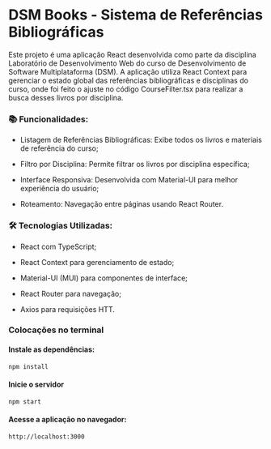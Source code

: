 # DSM Books - Sistema de Referências Bibliográficas

Este projeto é uma aplicação React desenvolvida como parte da disciplina Laboratório de Desenvolvimento Web do curso de Desenvolvimento de Software Multiplataforma (DSM). A aplicação utiliza React Context para gerenciar o estado global das referências bibliográficas e disciplinas do curso, onde foi feito o ajuste no código CourseFilter.tsx para realizar a busca desses livros por disciplina.

### 📚 Funcionalidades:
- Listagem de Referências Bibliográficas: Exibe todos os livros e materiais de referência do curso;
  
- Filtro por Disciplina: Permite filtrar os livros por disciplina específica;

- Interface Responsiva: Desenvolvida com Material-UI para melhor experiência do usuário;
  
- Roteamento: Navegação entre páginas usando React Router.

### 🛠️ Tecnologias Utilizadas:
- React com TypeScript;
  
- React Context para gerenciamento de estado;
  
- Material-UI (MUI) para componentes de interface;
  
- React Router para navegação;
  
- Axios para requisições HTT.

### Colocações no terminal

#### Instale as dependências:
```
npm install
```

#### Inicie o servidor
```
npm start
```

#### Acesse a aplicação no navegador:
```
http://localhost:3000
```
